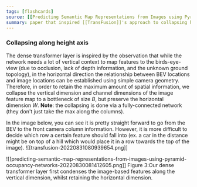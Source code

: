 ```yaml
---
tags: [flashcards]
source: [[Predicting Semantic Map Representations from Images using Pyramid Occupancy Networks, Thomas Roddick et al., 2020.pdf]]
summary: paper that inspired [[TransFusion]]'s approach to collapsing height axis
---
```


### Collapsing along height axis
The dense transformer layer is inspired by the observation that while the network needs a lot of vertical context to map features to the birds-eye-view (due to occlusion, lack of depth information, and the unknown ground topology), in the horizontal direction the relationship between BEV locations and image locations can be established using simple camera geometry. Therefore, in order to retain the maximum amount of spatial information, we collapse the vertical dimension and channel dimensions of the image feature map to a bottleneck of size $B$, but preserve the horizontal dimension $W$. **Note**: the collapsing is done via a fully-connected network (they don't just take the max along the columns).

 In the image below, you can see it is pretty straight forward to go from the BEV to the front camera column information. However, it is more difficult to decide which row a certain feature should fall into (ex. a car in the distance might be on top of a hill which would place it in a row towards the top of the image).
![[transfusion-20220831080939654.png]]


![[predicting-semantic-map-representations-from-images-using-pyramid-occupancy-networks-20220830081412605.png]]
Figure 3:Our dense transformer layer first condenses the image-based features along the vertical dimension, whilst retaining the horizontal dimension.



